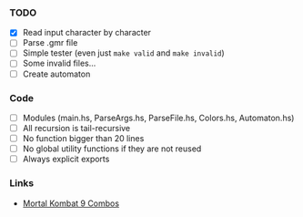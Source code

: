 ### TODO

-   [x] Read input character by character
-   [ ] Parse .gmr file
-   [ ] Simple tester (even just `make valid` and `make invalid`)
-   [ ] Some invalid files...
-   [ ] Create automaton

### Code

-   [ ] Modules (main.hs, ParseArgs.hs, ParseFile.hs, Colors.hs, Automaton.hs)
-   [ ] All recursion is tail-recursive
-   [ ] No function bigger than 20 lines
-   [ ] No global utility functions if they are not reused
-   [ ] Always explicit exports

### Links

-   [Mortal Kombat 9 Combos](https://www.eventhubs.com/guides/2012/nov/30/mortal-kombat-9-moves-characters-combos-and-strategy-guides/)
